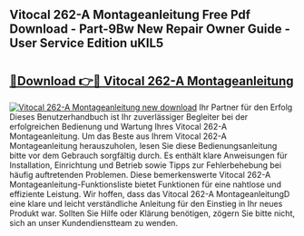 ## Vitocal 262-A Montageanleitung Free Pdf Download - Part-9Bw New Repair Owner Guide - User Service Edition uKIL5

# <h2><a href="http://df77da.blite.top/?on=Vitocal+262-A+Montageanleitung">🔗Download 👉🔴 Vitocal 262-A Montageanleitung</a></h2>

[![Vitocal 262-A Montageanleitung new download](https://i.imgur.com/lujVjoI.png)](http://df77da.blite.top/?on=Vitocal+262-A+Montageanleitung)
Ihr Partner für den Erfolg Dieses Benutzerhandbuch ist Ihr zuverlässiger Begleiter bei der erfolgreichen Bedienung und Wartung Ihres Vitocal 262-A Montageanleitung. Um das Beste aus Ihrem Vitocal 262-A Montageanleitung herauszuholen, lesen Sie diese Bedienungsanleitung bitte vor dem Gebrauch sorgfältig durch. Es enthält klare Anweisungen für Installation, Einrichtung und Betrieb sowie Tipps zur Fehlerbehebung bei häufig auftretenden Problemen. Diese bemerkenswerte Vitocal 262-A Montageanleitung-Funktionsliste bietet Funktionen für eine nahtlose und effiziente Leistung. Wir hoffen, dass das Vitocal 262-A MontageanleitungD eine klare und leicht verständliche Anleitung für den Einstieg in Ihr neues Produkt war. Sollten Sie Hilfe oder Klärung benötigen, zögern Sie bitte nicht, sich an unser Kundendienstteam zu wenden.
